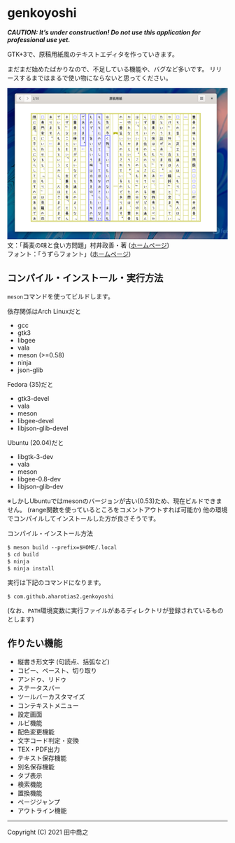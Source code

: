 genkoyoshi
====================================================================================================
***CAUTION: It’s under construction! Do not use this application for professional use yet.***

GTK+3で、原稿用紙風のテキストエディタを作っていきます。

まだまだ始めたばかりなので、不足している機能や、バグなど多いです。
リリースするまではまるで使い物にならないと思ってください。

![画像](doc/images/screenshot-1.png)  
文：「蕎麦の味と食い方問題」村井政善・著
([ホームページ](https://www.aozora.gr.jp/cards/000312/card2036.html))  
フォント：「うずらフォント」([ホームページ](http://azukifont.com/font/uzura.html))

コンパイル・インストール・実行方法
----------------------------------------------------------------------------------------------------
`meson`コマンドを使ってビルドします。

依存関係はArch Linuxだと

* gcc
* gtk3
* libgee
* vala
* meson (>=0.58)
* ninja
* json-glib

Fedora (35)だと

* gtk3-devel
* vala
* meson
* libgee-devel
* libjson-glib-devel

Ubuntu (20.04)だと

* libgtk-3-dev
* vala
* meson
* libgee-0.8-dev
* libjson-glib-dev

※しかしUbuntuではmesonのバージョンが古い(0.53)ため、現在ビルドできません。
(range関数を使っているところをコメントアウトすれば可能か)
他の環境でコンパイルしてインストールした方が良さそうです。

コンパイル・インストール方法

    $ meson build --prefix=$HOME/.local
	$ cd build
	$ ninja
    $ ninja install

実行は下記のコマンドになります。

	$ com.github.aharotias2.genkoyoshi

(なお、`PATH`環境変数に実行ファイルがあるディレクトリが登録されているものとします)

作りたい機能
----------------------------------------------------------------------------------------------------
* 縦書き形文字 (句読点、括弧など)
* コピー、ペースト、切り取り
* アンドゥ、リドゥ
* ステータスバー
* ツールバーカスタマイズ
* コンテキストメニュー
* 設定画面
* ルビ機能
* 配色変更機能
* 文字コード判定・変換
* TEX・PDF出力
* テキスト保存機能
* 別名保存機能
* タブ表示
* 検索機能
* 置換機能
* ページジャンプ
* アウトライン機能

----------------------------------------------------------------------------------------------------

Copyright (C) 2021 田中喬之
